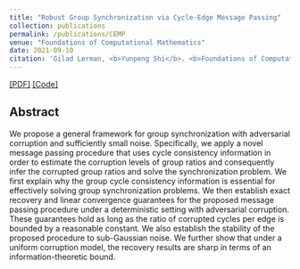 ```yaml
---
title: "Robust Group Synchronization via Cycle-Edge Message Passing"
collection: publications
permalink: /publications/CEMP
venue: "Foundations of Computational Mathematics"
date: 2021-09-10
citation: 'Gilad Lerman, <b>Yunpeng Shi</b>. <b>Foundations of Computational Mathematics, 2021</b>.'
---
```

[[PDF]](https://link.springer.com/content/pdf/10.1007/s10208-021-09532-w.pdf) [[Code]](https://github.com/yunpeng-shi/CEMP)


## Abstract
We propose a general framework for group synchronization with adversarial corruption and sufficiently small noise. Specifically, we apply a novel message passing procedure that uses cycle consistency information in order to estimate the corruption levels of group ratios and consequently infer the corrupted group ratios and solve the synchronization problem. We first explain why the group cycle consistency information is essential for effectively solving group synchronization problems. We then establish exact recovery and linear convergence guarantees for the proposed message passing procedure under a deterministic setting with adversarial corruption. These guarantees hold as long as the ratio of corrupted cycles per edge is bounded by a reasonable constant. We also establish the stability of the proposed procedure to sub-Gaussian noise. We further show that under a uniform corruption model, the recovery results are sharp in terms of an information-theoretic bound.
